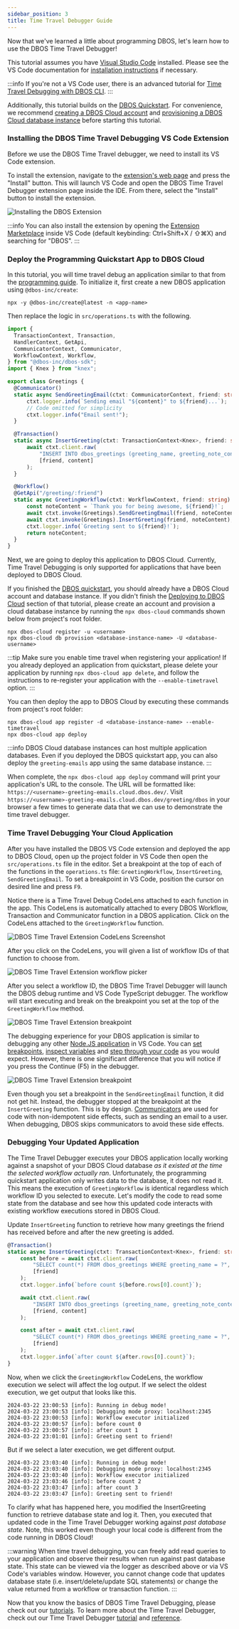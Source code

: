 ```yaml
---
sidebar_position: 3
title: Time Travel Debugger Guide
---
```


Now that we've learned a little about programming DBOS, let's learn how to use the DBOS Time Travel Debugger!

This tutorial assumes you have [Visual Studio Code](https://code.visualstudio.com/) installed.
Please see the VS Code documentation for [installation instructions](https://code.visualstudio.com/docs/setup/setup-overview) if necessary. 

:::info
If you're not a VS Code user, there is an advanced tutorial for [Time Travel Debugging with DBOS CLI](../cloud-tutorials/timetravel-debugging#time-travel-with-dbos-cli-non-vs-code-users).
:::

Additionally, this tutorial builds on the [DBOS Quickstart](./quickstart).
For convenience, we recommend [creating a DBOS Cloud account](./quickstart#3-log-in-to-dbos-cloud) and
[provisioning a DBOS Cloud database instance](./quickstart#4-provision-a-database-instance) before starting this tutorial.

### Installing the DBOS Time Travel Debugging VS Code Extension

Before we use the DBOS Time Travel debugger, we need to install its VS Code extension.

To install the extension, navigate to the [extension's web page](https://marketplace.visualstudio.com/items?itemName=dbos-inc.dbos-ttdbg) and press the "Install" button. 
This will launch VS Code and open the DBOS Time Travel Debugger extension page inside the IDE. 
From there, select the "Install" button to install the extension.

![Installing the DBOS Extension](./assets//ttdbg-install.png)

:::info
You can also install the extension by opening the [Extension Marketplace](https://code.visualstudio.com/docs/editor/extension-marketplace) 
inside VS Code (default keybinding: Ctrl+Shift+X / ⇧⌘X) and searching for "DBOS".
:::

### Deploy the Programming Quickstart App to DBOS Cloud

In this tutorial, you will time travel debug an application similar to that from the [programming guide](./quickstart-programming.md).
To initialize it, first create a new DBOS application using `@dbos-inc/create`:

```
npx -y @dbos-inc/create@latest -n <app-name>
```

Then replace the logic in `src/operations.ts` with the following.

```ts
import {
  TransactionContext, Transaction,
  HandlerContext, GetApi,
  CommunicatorContext, Communicator,
  WorkflowContext, Workflow,
} from "@dbos-inc/dbos-sdk";
import { Knex } from "knex";

export class Greetings {
  @Communicator()
  static async SendGreetingEmail(ctxt: CommunicatorContext, friend: string, content: string) {
      ctxt.logger.info(`Sending email "${content}" to ${friend}...`);
      // Code omitted for simplicity
      ctxt.logger.info("Email sent!");
  }

  @Transaction()
  static async InsertGreeting(ctxt: TransactionContext<Knex>, friend: string, content: string) {
      await ctxt.client.raw(
          "INSERT INTO dbos_greetings (greeting_name, greeting_note_content) VALUES (?, ?)",
          [friend, content]
      );
  }

  @Workflow()
  @GetApi("/greeting/:friend")
  static async GreetingWorkflow(ctxt: WorkflowContext, friend: string) {
      const noteContent = `Thank you for being awesome, ${friend}!`;
      await ctxt.invoke(Greetings).SendGreetingEmail(friend, noteContent);
      await ctxt.invoke(Greetings).InsertGreeting(friend, noteContent);
      ctxt.logger.info(`Greeting sent to ${friend}!`);
      return noteContent;
  }
}
```

Next, we are going to deploy this application to DBOS Cloud.
Currently, Time Travel Debugging is only supported for applications that have been deployed to DBOS Cloud.

If you finished the [DBOS quickstart](./quickstart), you should already have a DBOS Cloud account and database instance.
If you didn't finish the [Deploying to DBOS Cloud](./quickstart#deploy-your-first-app-to-the-cloud) section of that tutorial,
please create an account and provision a cloud database instance by running the `npx dbos-cloud` commands shown below from project's root folder.

```
npx dbos-cloud register -u <username>
npx dbos-cloud db provision <database-instance-name> -U <database-username>
```

:::tip
Make sure you enable time travel when registering your application!
If you already deployed an application from quickstart, please delete your application by running `npx dbos-cloud app delete`,
and follow the instructions to re-register your application with the `--enable-timetravel` option.
:::

You can then deploy the app to DBOS Cloud by executing these commands from project's root folder:

```
npx dbos-cloud app register -d <database-instance-name> --enable-timetravel
npx dbos-cloud app deploy
```

:::info
DBOS Cloud database instances can host multiple application databases.
Even if you deployed the DBOS quickstart app, you can also deploy the `greeting-emails` app using the same database instance.
:::

When complete, the `npx dbos-cloud app deploy` command will print your application's URL to the console.
The URL will be formatted like:  `https://<username>-greeting-emails.cloud.dbos.dev/`.
Visit `https://<username>-greeting-emails.cloud.dbos.dev/greeting/dbos` in your browser a few times to generate data that we can use to demonstrate the time travel debugger.

### Time Travel Debugging Your Cloud Application

After you have installed the DBOS VS Code extension and deployed the app to DBOS Cloud, open up the project folder in VS Code then open the `src/operations.ts` file in the editor. 
Set a breakpoint at the top of each of the functions in the `operations.ts` file: `GreetingWorkflow`, `InsertGreeting`, `SendGreetingEmail`.
To set a breakpoint in VS Code, position the cursor on desired line and press `F9`.

Notice there is a Time Travel Debug CodeLens attached to each function in the app. 
This CodeLens is automatically attached to every DBOS Workflow, Transaction and Communicator function in a DBOS application.
Click on the CodeLens attached to the `GreetingWorkflow` function.

![DBOS Time Travel Extension CodeLens Screenshot](./assets/ttdbg-code-lens.png)

After you click on the CodeLens, you will given a list of workflow IDs of that function to choose from. 

![DBOS Time Travel Extension workflow picker](../cloud-tutorials/assets/ttdbg-wfid-quick-pick.png)

After you select a workflow ID, the DBOS Time Travel Debugger will launch the DBOS debug runtime and VS Code TypeScript debugger.
The workflow will start executing and break on the breakpoint you set at the top of the `GreetingWorkflow` method.

![DBOS Time Travel Extension breakpoint](./assets/ttdbg-breakpoint-1.png)

The debugging experience for your DBOS application is similar to debugging any other 
[Node.JS application](https://code.visualstudio.com/docs/nodejs/nodejs-debugging) in VS Code.
You can [set breakpoints](https://code.visualstudio.com/docs/editor/debugging#_breakpoints),
[inspect variables](https://code.visualstudio.com/docs/editor/debugging#_data-inspection) and 
[step through your code](https://code.visualstudio.com/docs/editor/debugging#_debug-actions) as you would expect.
However, there is one significant difference that you will notice if you press the Continue (F5) in the debugger.

![DBOS Time Travel Extension breakpoint](./assets/ttdbg-breakpoint-2.png)

Even though you set a breakpoint in the `SendGreetingEmail` function, it did not get hit.
Instead, the debugger stopped at the breakpoint at the `InsertGreeting` function. 
This is by design.
[Communicators](../tutorials/communicator-tutorial.md) are used for code with non-idempotent side effects, such as sending an email to a user.
When debugging, DBOS skips communicators to avoid these side effects. 

### Debugging Your Updated Application

The Time Travel Debugger executes your DBOS application locally working against a snapshot of your DBOS Cloud database _as it existed at the time the selected workflow actually ran_.
Unfortunately, the programming quickstart application only writes data to the database, it does not read it.
This means the execution of `GreetingWorkflow` is identical regardless which workflow ID you selected to execute.
Let's modify the code to read some state from the database and see how this updated code interacts with existing workflow executions stored in DBOS Cloud.

Update `InsertGreeting` function to retrieve how many greetings the friend has received before and after the new greeting is added.

```ts
@Transaction()
static async InsertGreeting(ctxt: TransactionContext<Knex>, friend: string, content: string) {
    const before = await ctxt.client.raw(
        "SELECT count(*) FROM dbos_greetings WHERE greeting_name = ?", 
        [friend]
    );
    ctxt.logger.info(`before count ${before.rows[0].count}`);

    await ctxt.client.raw(
        "INSERT INTO dbos_greetings (greeting_name, greeting_note_content) VALUES (?, ?)",
        [friend, content]
    );

    const after = await ctxt.client.raw(
        "SELECT count(*) FROM dbos_greetings WHERE greeting_name = ?", 
        [friend]
    );
    ctxt.logger.info(`after count ${after.rows[0].count}`);
}
```

Now, when we click the `GreetingWorkflow` CodeLens, the workflow execution we select will affect the log output. 
If we select the oldest execution, we get output that looks like this.

```
2024-03-22 23:00:53 [info]: Running in debug mode! 
2024-03-22 23:00:53 [info]: Debugging mode proxy: localhost:2345 
2024-03-22 23:00:53 [info]: Workflow executor initialized 
2024-03-22 23:00:57 [info]: before count 0 
2024-03-22 23:00:57 [info]: after count 1 
2024-03-22 23:01:01 [info]: Greeting sent to friend! 
```

But if we select a later execution, we get different output.

```
2024-03-22 23:03:40 [info]: Running in debug mode! 
2024-03-22 23:03:40 [info]: Debugging mode proxy: localhost:2345 
2024-03-22 23:03:40 [info]: Workflow executor initialized 
2024-03-22 23:03:46 [info]: before count 2
2024-03-22 23:03:47 [info]: after count 3 
2024-03-22 23:03:47 [info]: Greeting sent to friend! 
```

To clarify what has happened here, you modified the InsertGreeting function to retrieve database state and log it.
Then, you executed that updated code in the Time Travel Debugger working against _past database state_.
Note, this worked even though your local code is different from the code running in DBOS Cloud!

:::warning
When time travel debugging, you can freely add read queries to your application and observe their results when run against past database state.
This state can be viewed via the logger as described above or via VS Code's variables window.
However, you cannot change code that updates database state (i.e. insert/delete/update SQL statements) or change the value returned from 
a workflow or transaction function.
:::

Now that you know the basics of DBOS Time Travel Debugging, please check out our [tutorials](../category/dbos-transact-tutorials).
To learn more about the Time Travel Debugger, check out our Time Travel Debugger [tutorial](../cloud-tutorials/timetravel-debugging)
and [reference](../api-reference/time-travel-debugger).
